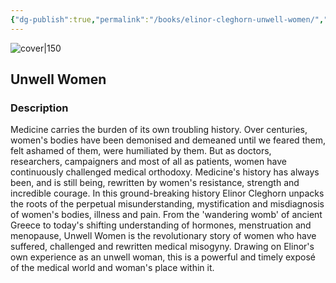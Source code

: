 ```yaml
---
{"dg-publish":true,"permalink":"/books/elinor-cleghorn-unwell-women/","title":"\"Unwell Women\"","tags":["non-fiction","feminism","health","history"]}
---
```




![cover|150](http://books.google.com/books/content?id=BTvsDwAAQBAJ&printsec=frontcover&img=1&zoom=1&edge=curl&source=gbs_api)

## Unwell Women

### Description

Medicine carries the burden of its own troubling history. Over centuries, women's bodies have been demonised and demeaned until we feared them, felt ashamed of them, were humiliated by them. But as doctors, researchers, campaigners and most of all as patients, women have continuously challenged medical orthodoxy. Medicine's history has always been, and is still being, rewritten by women's resistance, strength and incredible courage. In this ground-breaking history Elinor Cleghorn unpacks the roots of the perpetual misunderstanding, mystification and misdiagnosis of women's bodies, illness and pain. From the 'wandering womb' of ancient Greece to today's shifting understanding of hormones, menstruation and menopause, Unwell Women is the revolutionary story of women who have suffered, challenged and rewritten medical misogyny. Drawing on Elinor's own experience as an unwell woman, this is a powerful and timely exposé of the medical world and woman's place within it.
```